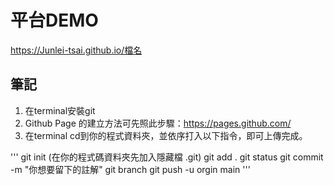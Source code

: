 # 平台DEMO
https://Junlei-tsai.github.io/檔名

## 筆記
1. 在terminal安裝git
2. Github Page 的建立方法可先照此步驟：https://pages.github.com/
3. 在terminal cd到你的程式資料夾，並依序打入以下指令，即可上傳完成。

'''
git init (在你的程式碼資料夾先加入隱藏檔 .git)
git add .
git status
git commit -m "你想要留下的註解"
git branch
git push -u orgin main
'''

